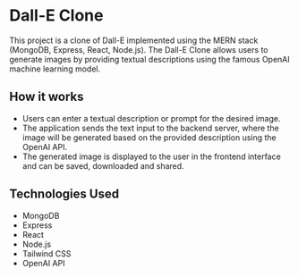 # Dall-E Clone

This project is a clone of Dall-E implemented using the MERN stack (MongoDB, Express, React, Node.js). The Dall-E Clone allows users to generate images by providing textual descriptions using the famous OpenAI machine learning model.

## How it works

- Users can enter a textual description or prompt for the desired image.
- The application sends the text input to the backend server, where the image will be generated based on the provided description using the OpenAI API.
- The generated image is displayed to the user in the frontend interface and can be saved, downloaded and shared.

## Technologies Used

- MongoDB
- Express
- React
- Node.js
- Tailwind CSS
- OpenAI API
